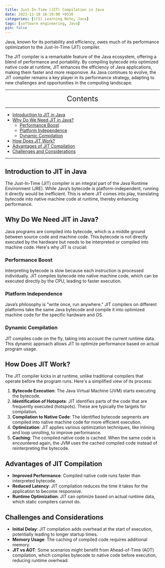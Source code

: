 ```yaml
---
title: Just-In-Time (JIT) Compilation in Java
date: 2023-11-18 16:19:00 +0530
categories: [(CS) Learning Note, Java]
tags: [software engineering, Java]
pin: false
---
```


Java, known for its portability and efficiency, owes much of its performance optimization to the Just-In-Time (JIT) compiler.

The JIT compiler is a remarkable feature of the Java ecosystem, offering a blend of performance and portability. By compiling bytecode into optimized native code at runtime, JIT enhances the efficiency of Java applications, making them faster and more responsive. As Java continues to evolve, the JIT compiler remains a key player in its performance strategy, adapting to new challenges and opportunities in the computing landscape.

---
<center><font size='5'> Contents </font></center>

---

<!-- TOC -->
  * [Introduction to JIT in Java](#introduction-to-jit-in-java)
  * [Why Do We Need JIT in Java?](#why-do-we-need-jit-in-java)
    * [Performance Boost](#performance-boost)
    * [Platform Independence](#platform-independence)
    * [Dynamic Compilation](#dynamic-compilation)
  * [How Does JIT Work?](#how-does-jit-work)
  * [Advantages of JIT Compilation](#advantages-of-jit-compilation)
  * [Challenges and Considerations](#challenges-and-considerations)
<!-- TOC -->

---

## Introduction to JIT in Java

The Just-In-Time (JIT) compiler is an integral part of the Java Runtime Environment (JRE). While Java’s bytecode is platform-independent, running it directly would be inefficient. This is where JIT comes into play, translating bytecode into native machine code at runtime, thereby enhancing performance.

## Why Do We Need JIT in Java?

Java programs are compiled into bytecode, which is a middle ground between source code and machine code. This bytecode is not directly executed by the hardware but needs to be interpreted or compiled into machine code. Here's why JIT is crucial:

### Performance Boost

Interpreting bytecode is slow because each instruction is processed individually. JIT compiles bytecode into native machine code, which can be executed directly by the CPU, leading to faster execution.

### Platform Independence

Java’s philosophy is "write once, run anywhere." JIT compilers on different platforms take the same Java bytecode and compile it into optimized machine code for the specific hardware and OS.

### Dynamic Compilation

JIT compiles code on the fly, taking into account the current runtime data. This dynamic approach allows JIT to optimize performance based on actual program usage.

## How Does JIT Work?

The JIT compiler kicks in at runtime, unlike traditional compilers that operate before the program runs. Here's a simplified view of its process:

1. **Bytecode Execution**: The Java Virtual Machine (JVM) starts executing the bytecode.
2. **Identification of Hotspots**: JIT identifies parts of the code that are frequently executed (hotspots). These are typically the targets for compilation.
3. **Compilation to Native Code**: The identified bytecode segments are compiled into native machine code for more efficient execution.
4. **Optimization**: JIT applies various optimization techniques, like inlining and loop unrolling, to improve performance.
5. **Caching**: The compiled native code is cached. When the same code is encountered again, the JVM uses the cached compiled code instead of reinterpreting the bytecode.

## Advantages of JIT Compilation

- **Improved Performance**: Compiled native code runs faster than interpreted bytecode.
- **Reduced Latency**: JIT compilation reduces the time it takes for the application to become responsive.
- **Runtime Optimization**: JIT can optimize based on actual runtime data, which static compilers cannot do.

## Challenges and Considerations

- **Initial Delay**: JIT compilation adds overhead at the start of execution, potentially leading to longer startup times.
- **Memory Usage**: The caching of compiled code requires additional memory.
- **JIT vs AOT**: Some scenarios might benefit from Ahead-of-Time (AOT) compilation, which compiles bytecode to native code before execution, reducing runtime overhead.
